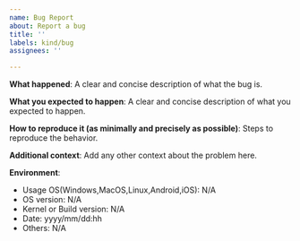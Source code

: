 ```yaml
---
name: Bug Report
about: Report a bug
title: ''
labels: kind/bug
assignees: ''

---
```

<!-- Make sure that you visit our User Guide at https://kubevirt.io/user-guide.
-->

**What happened**:
A clear and concise description of what the bug is.

**What you expected to happen**:
A clear and concise description of what you expected to happen.

**How to reproduce it (as minimally and precisely as possible)**:
Steps to reproduce the behavior.

**Additional context**:
Add any other context about the problem here.

**Environment**:
- Usage OS(Windows,MacOS,Linux,Android,iOS): N/A
- OS version: N/A
- Kernel or Build version: N/A
- Date: yyyy/mm/dd:hh
- Others: N/A
